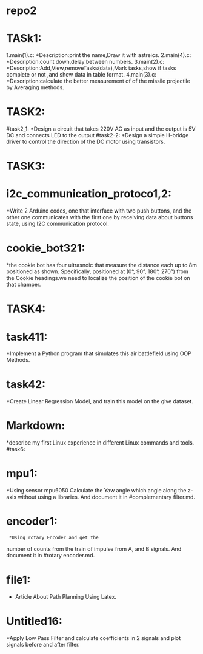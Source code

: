 # repo2
# TASk1:


   1.main(1).c:
 *Description:print the name,Draw it with   astreics.
   2.main(4).c:
  *Description:count down,delay between       numbers.
   3.main(2).c: *Description:Add,View,removeTasks(data),Mark tasks,show if tasks complete or not
  ,and show data in table format.
   4.main(3).c:
*Description:calculate the better measurement of of the missile projectile by Averaging methods.


# TASK2:


   #task2_1:
*Design a circuit that takes 220V AC as input and the output is 5V
DC and connects LED to the output
   #task2-2:
*Design a simple H-bridge driver to control the direction of the DC
motor using transistors.



# TASK3:
   
   # i2c_communication_protoco1,2:
*Write 2 Arduino codes, one that interface with two push buttons,
and the other one communicates with the first one by receiving
data about buttons state, using I2C communication protocol.
   # cookie_bot321:
*the cookie bot has four ultrasnoic that
measure the distance each up to 8m positioned as
shown. Specifically, positioned at (0°, 90°, 180°, 270°) from
the Cookie headings.we need to localize the position of the cookie bot on
that champer.

# TASK4:


   # task411:
*Implement a Python program that simulates this air battlefield
using OOP Methods.
   # task42:
*Create Linear Regression Model, and train
this model on the give dataset.

 # Markdown:
*describe my first Linux experience in different Linux commands and tools.
#task6:
  # mpu1:
  *Using sensor mpu6050 
   Calculate the Yaw angle which angle 
along the z-axis without using a libraries.
And document it in #complementary filter.md.
  # encoder1:
     *Using rotary Encoder and get the 
number of counts from the train of 
impulse from A, and B signals.
And document it in #rotary encoder.md.
# file1:
   * Article About Path Planning Using Latex.
# Untitled16:
  *Apply Low Pass Filter and calculate  coefficients in 2  signals and plot signals before and after filter.

